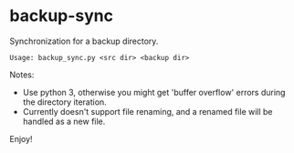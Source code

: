 # backup-sync
Synchronization for a backup directory.

```
Usage: backup_sync.py <src dir> <backup dir>
```

Notes:
- Use python 3, otherwise you might get 'buffer overflow' errors during the directory iteration.
- Currently doesn't support file renaming, and a renamed file will be handled as a new file.

Enjoy!